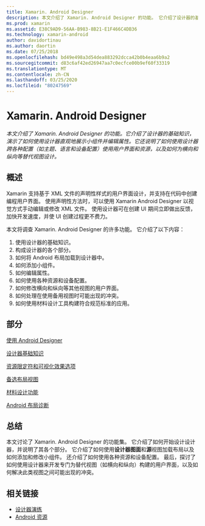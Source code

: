 ```yaml
---
title: Xamarin. Android Designer
description: 本文介绍了 Xamarin. Android Designer 的功能。 它介绍了设计器的基础知识，演示了如何使用设计器直观地展示小组件并编辑属性。 它还说明了如何使用设计器跨各种配置（如主题、语言和设备配置）使用用户界面和资源，以及如何设计横向和纵向等替代视图。
ms.prod: xamarin
ms.assetid: E38C9AD9-56AA-B983-8B21-E1F466C4DB36
ms.technology: xamarin-android
author: davidortinau
ms.author: daortin
ms.date: 07/25/2018
ms.openlocfilehash: bd49e498a3d54dea883292dcca42b0b4eaa6b9a2
ms.sourcegitcommit: d83c6af42ed26947aa7c0ecfce00b9ef60f33319
ms.translationtype: MT
ms.contentlocale: zh-CN
ms.lasthandoff: 03/25/2020
ms.locfileid: "80247569"
---
```

# <a name="xamarinandroid-designer"></a>Xamarin. Android Designer

_本文介绍了 Xamarin. Android Designer 的功能。它介绍了设计器的基础知识，演示了如何使用设计器直观地展示小组件并编辑属性。它还说明了如何使用设计器跨各种配置（如主题、语言和设备配置）使用用户界面和资源，以及如何为横向和纵向等替代视图设计。_

## <a name="overview"></a>概述

Xamarin 支持基于 XML 文件的声明性样式的用户界面设计，并支持在代码中创建编程用户界面。
使用声明性方法时，可以使用 Xamarin Android Designer 以视觉方式手动编辑或修改 XML 文件。 使用设计器可在创建 UI 期间立即做出反馈，加快开发速度，并使 UI 创建过程更不费力。

本文将调查 Xamarin. Android Designer 的许多功能。 它介绍了以下内容：

1. 使用设计器的基础知识。
2. 构成设计器的各个部分。
3. 如何将 Android 布局加载到设计器中。
4. 如何添加小组件。
5. 如何编辑属性。
6. 如何使用各种资源和设备配置。
7. 如何修改横向和纵向等其他视图的用户界面。 
8. 如何处理在使用备用视图时可能出现的冲突。 
9. 如何使用材料设计工具构建符合规范标准的应用。

## <a name="sections"></a>部分

 [使用 Android Designer](~/android/user-interface/android-designer/designer-walkthrough.md)

 [设计器基础知识](~/android/user-interface/android-designer/designer-basics.md)

 [资源限定符和可视化效果选项](~/android/user-interface/android-designer/resource-qualifiers.md)

 [备选布局视图](~/android/user-interface/android-designer/alternative-layout-views.md)

 [材料设计功能](~/android/user-interface/android-designer/material-design-features.md)

 [Android 布局诊断](~/android/user-interface/android-designer/diagnostics.md)

## <a name="summary"></a>总结

本文讨论了 Xamarin. Android Designer 的功能集。
它介绍了如何开始设计设计器，并说明了其各个部分。 它介绍了如何使用**设计器图面**和**源**视图加载布局以及如何添加和修改小组件。 还介绍了如何使用各种资源和设备配置。 最后，探讨了如何使用设计器来开发专门为替代视图（如横向和纵向）构建的用户界面，以及如何解决此类视图之间可能出现的冲突。

## <a name="related-links"></a>相关链接

- [设计器演练](~/android/user-interface/android-designer/designer-walkthrough.md)
- [Android 资源](~/android/app-fundamentals/resources-in-android/index.md)
